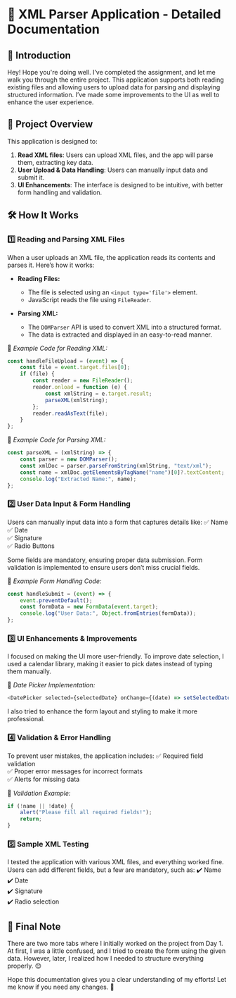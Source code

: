 # 📜 **XML Parser Application - Detailed Documentation**

## 🚀 Introduction
Hey! Hope you're doing well. I’ve completed the assignment, and let me walk you through the entire project. This application supports both reading existing files and allowing users to upload data for parsing and displaying structured information. I’ve made some improvements to the UI as well to enhance the user experience.

## 📂 **Project Overview**
This application is designed to:

1. **Read XML files**: Users can upload XML files, and the app will parse them, extracting key data.
2. **User Upload & Data Handling**: Users can manually input data and submit it.
3. **UI Enhancements**: The interface is designed to be intuitive, with better form handling and validation.

## 🛠️ **How It Works**

### **1️⃣ Reading and Parsing XML Files**

When a user uploads an XML file, the application reads its contents and parses it. Here’s how it works:

- **Reading Files:**
  - The file is selected using an `<input type='file'>` element.
  - JavaScript reads the file using `FileReader`.

- **Parsing XML:**
  - The `DOMParser` API is used to convert XML into a structured format.
  - The data is extracted and displayed in an easy-to-read manner.

📌 *Example Code for Reading XML:*
```javascript
const handleFileUpload = (event) => {
    const file = event.target.files[0];
    if (file) {
        const reader = new FileReader();
        reader.onload = function (e) {
            const xmlString = e.target.result;
            parseXML(xmlString);
        };
        reader.readAsText(file);
    }
};
```

📌 *Example Code for Parsing XML:*
```javascript
const parseXML = (xmlString) => {
    const parser = new DOMParser();
    const xmlDoc = parser.parseFromString(xmlString, "text/xml");
    const name = xmlDoc.getElementsByTagName("name")[0]?.textContent;
    console.log("Extracted Name:", name);
};
```

### **2️⃣ User Data Input & Form Handling**
Users can manually input data into a form that captures details like:
✅ Name  
✅ Date  
✅ Signature  
✅ Radio Buttons  

Some fields are mandatory, ensuring proper data submission. Form validation is implemented to ensure users don’t miss crucial fields.

📌 *Example Form Handling Code:*
```javascript
const handleSubmit = (event) => {
    event.preventDefault();
    const formData = new FormData(event.target);
    console.log("User Data:", Object.fromEntries(formData));
};
```

### **3️⃣ UI Enhancements & Improvements**
I focused on making the UI more user-friendly. To improve date selection, I used a calendar library, making it easier to pick dates instead of typing them manually.

📌 *Date Picker Implementation:*
```javascript
<DatePicker selected={selectedDate} onChange={(date) => setSelectedDate(date)} />
```

I also tried to enhance the form layout and styling to make it more professional.

### **4️⃣ Validation & Error Handling**
To prevent user mistakes, the application includes:
✅ Required field validation  
✅ Proper error messages for incorrect formats  
✅ Alerts for missing data  

📌 *Validation Example:*
```javascript
if (!name || !date) {
    alert("Please fill all required fields!");
    return;
}
```

### **5️⃣ Sample XML Testing**
I tested the application with various XML files, and everything worked fine. Users can add different fields, but a few are mandatory, such as:
✔️ Name  
✔️ Date  
✔️ Signature  
✔️ Radio selection  

## 📌 **Final Note**
There are two more tabs where I initially worked on the project from Day 1. At first, I was a little confused, and I tried to create the form using the given data. However, later, I realized how I needed to structure everything properly. 😊

Hope this documentation gives you a clear understanding of my efforts! Let me know if you need any changes. 🚀

